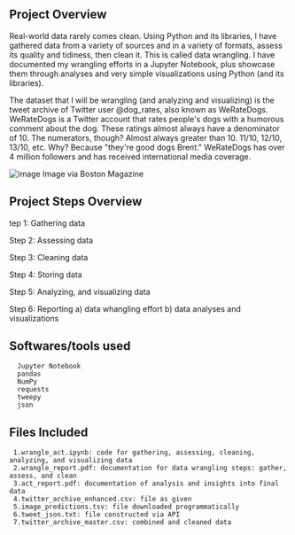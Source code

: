 ##  <b> Project Overview </b>  ##

Real-world data rarely comes clean. Using Python and its libraries, I have gathered data from a variety of sources and in a variety of formats, assess its quality and tidiness, then clean it. This is called data wrangling. I have documented my wrangling efforts in a Jupyter Notebook, plus showcase them through analyses and very simple visualizations using Python (and its libraries).

The dataset that I will be wrangling (and analyzing and visualizing) is the tweet archive of Twitter user @dog_rates, also known as WeRateDogs. WeRateDogs is a Twitter account that rates people's dogs with a humorous comment about the dog. These ratings almost always have a denominator of 10. The numerators, though? Almost always greater than 10. 11/10, 12/10, 13/10, etc. Why? Because "they're good dogs Brent." WeRateDogs has over 4 million followers and has received international media coverage.

![image](https://user-images.githubusercontent.com/97672246/195761406-2cb9340c-75e6-480e-81c7-81fa668ff45d.png)
Image via Boston Magazine

##  <b> Project Steps Overview </b>  ##

tep 1: Gathering data

Step 2: Assessing data

Step 3: Cleaning data

Step 4: Storing data

Step 5: Analyzing, and visualizing data

Step 6: Reporting
    a) data whangling effort
    b) data analyses and visualizations
    
##  <b> Softwares/tools used </b>  ##

      Jupyter Notebook
      pandas
      NumPy
      requests
      tweepy
      json

##  <b> Files Included </b>  ##
     1.wrangle_act.ipynb: code for gathering, assessing, cleaning, analyzing, and visualizing data
     2.wrangle_report.pdf: documentation for data wrangling steps: gather, assess, and clean
     3.act_report.pdf: documentation of analysis and insights into final data
     4.twitter_archive_enhanced.csv: file as given
     5.image_predictions.tsv: file downloaded programmatically
     6.tweet_json.txt: file constructed via API
     7.twitter_archive_master.csv: combined and cleaned data
